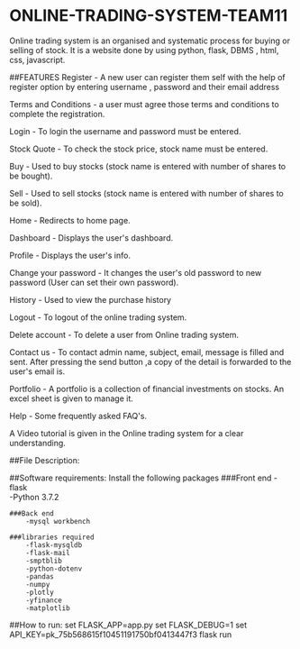 # ONLINE-TRADING-SYSTEM-TEAM11

Online trading system is an organised and systematic process for buying
or selling of stock. It is a website done by using python, flask, DBMS ,
html, css, javascript.

##FEATURES 
Register - A new user can register them self with the help of register
option by entering username , password and their email address

Terms and Conditions - a user must agree those terms and conditions to
complete the registration.

Login - To login the username and password must be entered.

Stock Quote - To check the stock price, stock name must be entered.

Buy - Used to buy stocks (stock name is entered with number of shares to
be bought).

Sell - Used to sell stocks (stock name is entered with number of shares
to be sold).

Home - Redirects to home page.

Dashboard - Displays the user's dashboard.

Profile - Displays the user's info.

Change your password - It changes the user's old password to new
password (User can set their own password).

History - Used to view the purchase history

Logout - To logout of the online trading system.

Delete account - To delete a user from Online trading system.

Contact us - To contact admin name, subject, email, message is filled
and sent. After pressing the send button ,a copy of the detail is
forwarded to the user's email is.

Portfolio - A portfolio is a collection of financial investments on
stocks. An excel sheet is given to manage it.

Help - Some frequently asked FAQ's.

A Video tutorial is given in the Online trading system for a clear
understanding.

##File Description:
    

##Software requirements:
    Install the following packages
    ###Front end
        -flask    
        -Python 3.7.2
    
    ###Back end
        -mysql workbench
    
    ###libraries required
        -flask-mysqldb
        -flask-mail
        -smptblib
        -python-dotenv
        -pandas
        -numpy
        -plotly
        -yfinance
        -matplotlib 

    
  
    
##How to run:
    set FLASK_APP=app.py
    set FLASK_DEBUG=1
    set API_KEY=pk_75b568615f10451191750bf0413447f3
    flask run

    



    

